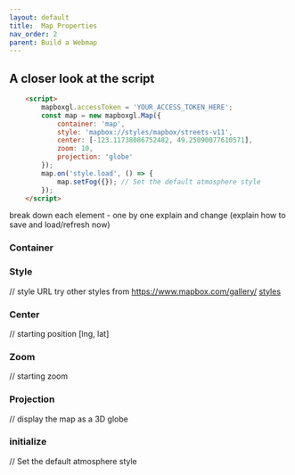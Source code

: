 ```yaml
---
layout: default
title:  Map Properties 
nav_order: 2
parent: Build a Webmap
---
```

## A closer look at the script
```html
    <script>
        mapboxgl.accessToken = 'YOUR_ACCESS_TOKEN_HERE'; 
        const map = new mapboxgl.Map({
            container: 'map', 
            style: 'mapbox://styles/mapbox/streets-v11', 
            center: [-123.11738086752482, 49.25090077610571], 
            zoom: 10, 
            projection: 'globe' 
        });
        map.on('style.load', () => {
            map.setFog({}); // Set the default atmosphere style
        });
    </script>

```

break down each element - one by one explain and change (explain how to save and load/refresh now)


### Container 

### Style 
// style URL try other styles from https://www.mapbox.com/gallery/
[styles](https://docs.mapbox.com/api/maps/styles/#mapbox-styles)

### Center
// starting position [lng, lat]


### Zoom 
// starting zoom

### Projection
// display the map as a 3D globe


### initialize 
// Set the default atmosphere style

